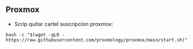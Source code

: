 ## Proxmox

- Scrip quitar cartel suscripcion proxmox:
```
bash -c "$(wget -qLO - https://raw.githubusercontent.com/proxmology/proxmox/main/start.sh)"
```


